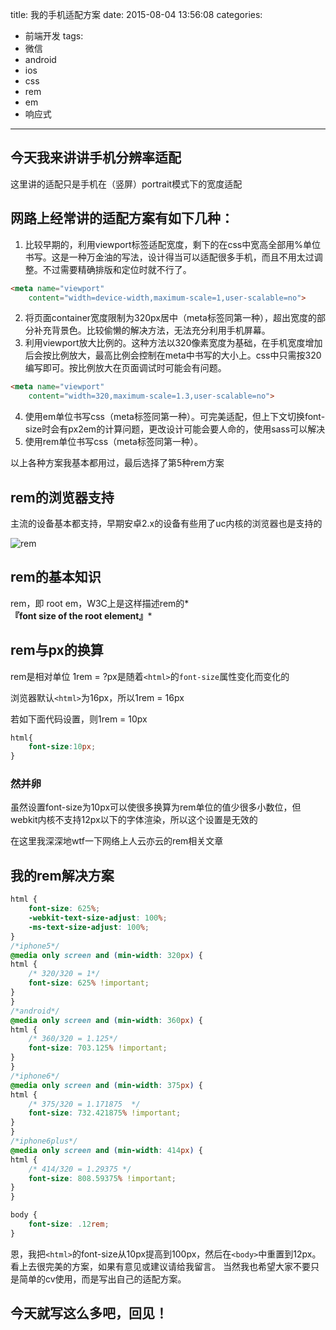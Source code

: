 title: 我的手机适配方案
date: 2015-08-04 13:56:08
categories:
- 前端开发
tags:
- 微信
- android
- ios
- css
- rem
- em
- 响应式
---

## 今天我来讲讲手机分辨率适配

这里讲的适配只是手机在（竖屏）portrait模式下的宽度适配

## 网路上经常讲的适配方案有如下几种：
1. 比较早期的，利用viewport标签适配宽度，剩下的在css中宽高全部用%单位书写。这是一种万金油的写法，设计得当可以适配很多手机，而且不用太过调整。不过需要精确排版和定位时就不行了。
```html
<meta name="viewport"
    content="width=device-width,maximum-scale=1,user-scalable=no">
```
2. 将页面container宽度限制为320px居中（meta标签同第一种），超出宽度的部分补充背景色。比较偷懒的解决方法，无法充分利用手机屏幕。
3. 利用viewport放大比例的。这种方法以320像素宽度为基础，在手机宽度增加后会按比例放大，最高比例会控制在meta中书写的大小上。css中只需按320编写即可。按比例放大在页面调试时可能会有问题。
```html
<meta name="viewport"
    content="width=320,maximum-scale=1.3,user-scalable=no">
```
4. 使用em单位书写css（meta标签同第一种）。可完美适配，但上下文切换font-size时会有px2em的计算问题，更改设计可能会要人命的，使用sass可以解决
5. 使用rem单位书写css（meta标签同第一种）。


以上各种方案我基本都用过，最后选择了第5种rem方案

## rem的浏览器支持

主流的设备基本都支持，早期安卓2.x的设备有些用了uc内核的浏览器也是支持的

![rem](/images/rem_support.jpg "rem")

## rem的基本知识

rem，即 root em，W3C上是这样描述rem的*__『font size of the root element』__*

## rem与px的换算

rem是相对单位 1rem = ?px是随着`<html>`的`font-size`属性变化而变化的

浏览器默认`<html>`为16px，所以1rem = 16px

若如下面代码设置，则1rem = 10px
```css
html{
    font-size:10px;
}
```
### 然并卵
虽然设置font-size为10px可以使很多换算为rem单位的值少很多小数位，但webkit内核不支持12px以下的字体渲染，所以这个设置是无效的

在这里我深深地wtf一下网络上人云亦云的rem相关文章

## 我的rem解决方案
```css
html {
    font-size: 625%;
    -webkit-text-size-adjust: 100%;
    -ms-text-size-adjust: 100%;
}
/*iphone5*/
@media only screen and (min-width: 320px) {
html {
    /* 320/320 = 1*/
    font-size: 625% !important;
}
}
/*android*/
@media only screen and (min-width: 360px) {
html {
    /* 360/320 = 1.125*/
    font-size: 703.125% !important;
}
}
/*iphone6*/
@media only screen and (min-width: 375px) {
html {
    /* 375/320 = 1.171875  */
    font-size: 732.421875% !important;
}
}
/*iphone6plus*/
@media only screen and (min-width: 414px) {
html {
    /* 414/320 = 1.29375 */
    font-size: 808.59375% !important;
}
}

body {
    font-size: .12rem;
}

```

恩，我把`<html>`的font-size从10px提高到100px，然后在`<body>`中重置到12px。
看上去很完美的方案，如果有意见或建议请给我留言。
当然我也希望大家不要只是简单的cv使用，而是写出自己的适配方案。

## 今天就写这么多吧，回见！
